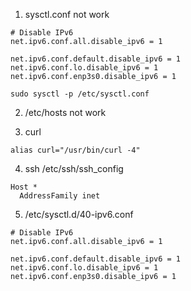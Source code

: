 1. sysctl.conf not work

```
# Disable IPv6
net.ipv6.conf.all.disable_ipv6 = 1

net.ipv6.conf.default.disable_ipv6 = 1
net.ipv6.conf.lo.disable_ipv6 = 1
net.ipv6.conf.enp3s0.disable_ipv6 = 1
```

`sudo sysctl -p /etc/sysctl.conf`

2. /etc/hosts not work

3. curl

```
alias curl="/usr/bin/curl -4"
```

4. ssh /etc/ssh/ssh_config

```
Host *
  AddressFamily inet
```

5. /etc/sysctl.d/40-ipv6.conf

```
# Disable IPv6
net.ipv6.conf.all.disable_ipv6 = 1

net.ipv6.conf.default.disable_ipv6 = 1
net.ipv6.conf.lo.disable_ipv6 = 1
net.ipv6.conf.enp3s0.disable_ipv6 = 1
```
